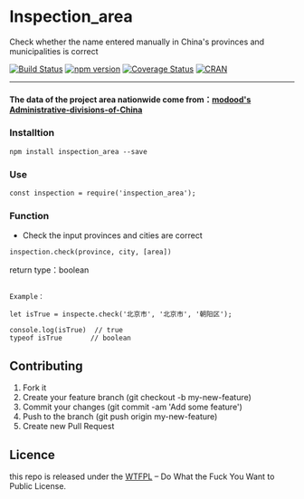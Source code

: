 Inspection_area
====

Check whether the name entered manually in China's provinces and municipalities is correct


[![Build Status](https://travis-ci.org/liees/inspection_area.svg?branch=master)](https://travis-ci.org/liees/inspection_area)
[![npm version](https://img.shields.io/npm/v/inspection_area.svg)](https://badge.fury.io/js/inspection_area)
[![Coverage Status](https://coveralls.io/repos/github/nnliang/Inspection_area/badge.svg?branch=master)](https://coveralls.io/github/nnliang/Inspection_area?branch=master)
[![CRAN](https://img.shields.io/badge/license-Do%20What%20the%20Fuck%20You%20Want%20to%20Public%20License-green.svg)](https://github.com/liees/inspection_area/blob/master/LICENSE)
                
-----

#### The data of the project area nationwide come from：[modood's Administrative-divisions-of-China][2]


### Installtion
```
npm install inspection_area --save
```

### Use

```
const inspection = require('inspection_area');
```

### Function

- Check the input provinces and cities are correct

```
inspection.check(province, city, [area])
```

return type：boolean

```

Example：

let isTrue = inspecte.check('北京市', '北京市', '朝阳区');

console.log(isTrue)  // true
typeof isTrue       // boolean

```

[2]: https://github.com/modood/Administrative-divisions-of-China

## Contributing

1. Fork it
2. Create your feature branch (git checkout -b my-new-feature)
3. Commit your changes (git commit -am 'Add some feature')
4. Push to the branch (git push origin my-new-feature)
5. Create new Pull Request

## Licence

this repo is released under the [WTFPL](https://github.com/liees/inspection_area/blob/master/LICENSE) – Do What the Fuck You Want to Public License.
